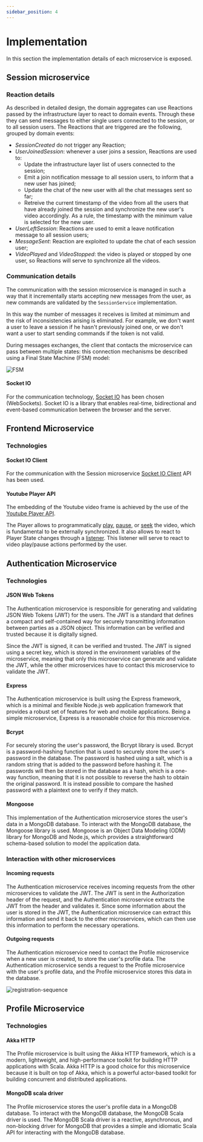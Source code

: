 ```yaml
---
sidebar_position: 4
---
```


# Implementation

In this section the implementation details of each microservice is exposed.

## Session microservice

### Reaction details

As described in detailed design, the domain aggregates can use Reactions passed by the infrastructure layer to react to domain events. Through these they can send messages to either single users connected to the session, or to all session users.
The Reactions that are triggered are the following, grouped by domain events:

- _SessionCreated_ do not trigger any Reaction;
- _UserJoinedSession_: whenever a user joins a session, Reactions are used to:
  - Update the infrastructure layer list of users connected to the session;
  - Emit a join notification message to all session users, to inform that a new user has joined;
  - Update the chat of the new user with all the chat messages sent so far;
  - Retreive the current timestamp of the video from all the users that have already joined the session and synchronize the new user's video accordingly.
    As a rule, the timestamp with the minimum value is selected for the new user.
- _UserLeftSession_: Reactions are used to emit a leave notification message to all session users;
- _MessageSent_: Reaction are exploited to update the chat of each session user;
- _VideoPlayed_ and _VideoStopped_: the video is played or stopped by one user, so Reactions will serve to synchronize all the videos.

### Communication details

The communication with the session microservice is managed in such a way that it incrementally starts accepting new messages from the user, as new commands are validated by the `SessionService` implementation.

In this way the number of messages it receives is limited at mimimum and the risk of inconsistencies arising is eliminated. For example, we don't want a user to leave a session if he hasn't previously joined one, or we don't want a user to start sending commands if the token is not valid.

During messages exchanges, the client that contacts the microservice can pass between multiple states: this connection mechanisms be described using a Final State Machine (FSM) model:

![FSM](/img/ddd/detailed_design/session/session-connection.png)

#### Socket IO

For the communication technology, [Socket IO](https://socket.io/) has been chosen (WebSockets). Socket IO is a library that enables real-time, bidirectional and event-based communication between the browser and the server.

## Frontend Microservice

### Technologies

#### Socket IO Client

For the communication with the Session microservice [Socket IO Client](https://www.npmjs.com/package/socket.io-client) API has been used.

#### Youtube Player API

The embedding of the Youtube video frame is achieved by the use of the [Youtube Player API](https://developers.google.com/youtube/iframe_api_reference).

The Player allows to programmatically [play](https://developers.google.com/youtube/iframe_api_reference#playVideo), [pause](https://developers.google.com/youtube/iframe_api_reference#stopVideo), or [seek](https://developers.google.com/youtube/iframe_api_reference#seekTo) the video, which is fundamental to be externally synchronized. It also allows to react to Player State changes through a [listener](https://developers.google.com/youtube/iframe_api_reference#onStateChange). This listener will serve to react to video play/pause actions performed by the user.

## Authentication Microservice

### Technologies

#### JSON Web Tokens

The Authentication microservice is responsible for generating and validating JSON Web Tokens (JWT) for the users. The JWT is a standard that defines a compact and self-contained way for securely transmitting information between parties as a JSON object. This information can be verified and trusted because it is digitally signed.

Since the JWT is signed, it can be verified and trusted. The JWT is signed using a secret key, which is stored in the environment variables of the microservice, meaning that only this microservice can generate and validate the JWT, while the other microservices have to contact this microservice to validate the JWT.

#### Express

The Authentication microservice is built using the Express framework, which is a minimal and flexible Node.js web application framework that provides a robust set of features for web and mobile applications. Being a simple microservice, Express is a reasonable choice for this microservice.

#### Bcrypt

For securely storing the user's password, the Bcrypt library is used. Bcrypt is a password-hashing function that is used to securely store the user's password in the database. The password is hashed using a salt, which is a random string that is added to the password before hashing it. The passwords will then be stored in the database as a hash, which is a one-way function, meaning that it is not possible to reverse the hash to obtain the original password. It is instead possible to compare the hashed password with a plaintext one to verify if they match.

#### Mongoose

This implementation of the Authentication microservice stores the user's data in a MongoDB database. To interact with the MongoDB database, the Mongoose library is used. Mongoose is an Object Data Modeling (ODM) library for MongoDB and Node.js, which provides a straightforward schema-based solution to model the application data.

### Interaction with other microservices

#### Incoming requests

The Authentication microservice receives incoming requests from the other microservices to validate the JWT. The JWT is sent in the Authorization header of the request, and the Authentication microservice extracts the JWT from the header and validates it.
Since some information about the user is stored in the JWT, the Authentication microservice can extract this information and send it back to the other microservices, which can then use this information to perform the necessary operations.

#### Outgoing requests

The Authentication microservice need to contact the Profile microservice when a new user is created, to store the user's profile data. The Authentication microservice sends a request to the Profile microservice with the user's profile data, and the Profile microservice stores this data in the database.

![registration-sequence](/img/implementation/registration-sequence.svg)

## Profile Microservice

### Technologies

#### Akka HTTP

The Profile microservice is built using the Akka HTTP framework, which is a modern, lightweight, and high-performance toolkit for building HTTP applications with Scala. Akka HTTP is a good choice for this microservice because it is built on top of Akka, which is a powerful actor-based toolkit for building concurrent and distributed applications.

#### MongoDB scala driver

The Profile microservice stores the user's profile data in a MongoDB database. To interact with the MongoDB database, the MongoDB Scala driver is used. The MongoDB Scala driver is a reactive, asynchronous, and non-blocking driver for MongoDB that provides a simple and idiomatic Scala API for interacting with the MongoDB database.
